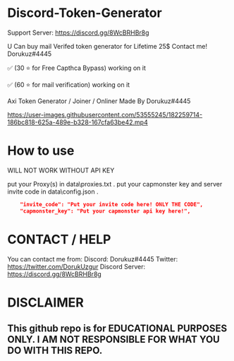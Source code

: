
# Discord-Token-Generator

Support Server: https://discord.gg/8WcBRHBr8g

U Can buy mail Verifed token generator for Lifetime 25$ Contact me! Dorukuz#4445

✅ (30 ⭐ for Free Capthca Bypass)  working on it

✅ (60 ⭐ for mail verification) working on it


Axi Token Generator / Joiner / Onliner Made By Dorukuz#4445



https://user-images.githubusercontent.com/53555245/182259714-186bc818-625a-489e-b328-167cfa63be42.mp4






# How to use

WILL NOT WORK WITHOUT API KEY

put your Proxy(s) in data\proxies.txt .
put your capmonster key and server invite code in data\config.json .
```json
    "invite_code": "Put your invite code here! ONLY THE CODE", 
    "capmonster_key": "Put your capmonster api key here!",
```

# CONTACT / HELP

You can contact me from:
Discord: Dorukuz#4445
Twitter: https://twitter.com/DorukUzgur
Discord Server: https://discord.gg/8WcBRHBr8g
# DISCLAIMER

## This github repo is for EDUCATIONAL PURPOSES ONLY. I AM NOT RESPONSIBLE FOR WHAT YOU DO WITH THIS REPO.
